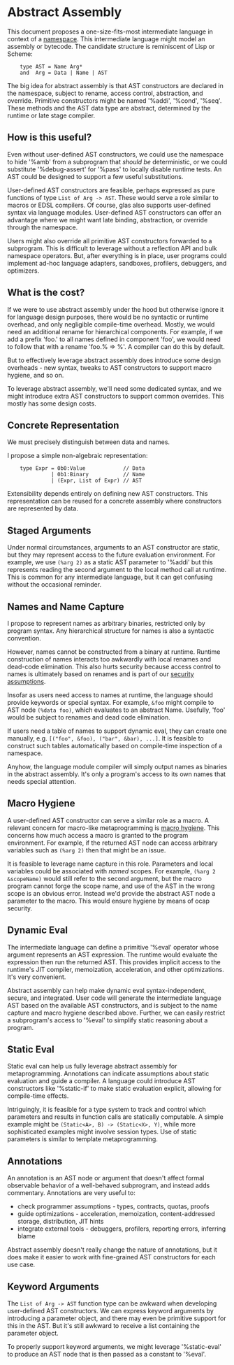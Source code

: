 # Abstract Assembly

This document proposes a one-size-fits-most intermediate language in context of a [namespace](ExtensibleNamespaces.md). This intermediate language might model an assembly or bytecode. The candidate structure is reminiscent of Lisp or Scheme: 

        type AST = Name Arg*
        and  Arg = Data | Name | AST

The big idea for abstract assembly is that AST constructors are declared in the namespace, subject to rename, access control, abstraction, and override. Primitive constructors might be named '%addi', '%cond', '%seq'. These methods and the AST data type are abstract, determined by the runtime or late stage compiler.

## How is this useful? 

Even without user-defined AST constructors, we could use the namespace to hide '%amb' from a subprogram that *should be* deterministic, or we could substitute '%debug-assert' for '%pass' to locally disable runtime tests. An AST could be designed to support a few useful substitutions.

User-defined AST constructors are feasible, perhaps expressed as pure functions of type `List of Arg -> AST`. These would serve a role similar to macros or EDSL compilers. Of course, glas also supports user-defined syntax via language modules. User-defined AST constructors can offer an advantage where we might want late binding, abstraction, or override through the namespace.

Users might also override all primitive AST constructors forwarded to a subprogram. This is difficult to leverage without a reflection API and bulk namespace operators. But, after everything is in place, user programs could implement ad-hoc language adapters, sandboxes, profilers, debuggers, and optimizers.

## What is the cost?

If we were to use abstract assembly under the hood but otherwise ignore it for language design purposes, there would be no syntactic or runtime overhead, and only negligible compile-time overhead. Mostly, we would need an additional rename for hierarchical components. For example, if we add a prefix 'foo.' to all names defined in component 'foo', we would need to follow that with a rename 'foo.% => %'. A compiler can do this by default.

But to effectively leverage abstract assembly does introduce some design overheads - new syntax, tweaks to AST constructors to support macro hygiene, and so on.

To leverage abstract assembly, we'll need some dedicated syntax, and we might introduce extra AST constructors to support common overrides. This mostly has some design costs.

## Concrete Representation

We must precisely distinguish between data and names. 

I propose a simple non-algebraic representation:

        type Expr = 0b0:Value            // Data
                  | 0b1:Binary           // Name
                  | (Expr, List of Expr) // AST 

Extensibility depends entirely on defining new AST constructors. This representation can be reused for a concrete assembly where constructors are represented by data.

## Staged Arguments

Under normal circumstances, arguments to an AST constructor are static, but they may represent access to the future evaluation environment. For example, we use `(%arg 2)` as a static AST parameter to '%addi' but this represents reading the second argument to the local method call at runtime. This is common for any intermediate language, but it can get confusing without the occasional reminder.

## Names and Name Capture

I propose to represent names as arbitrary binaries, restricted only by program syntax. Any hierarchical structure for names is also a syntactic convention. 

However, names cannot be constructed from a binary at runtime. Runtime construction of names interacts too awkwardly with local renames and dead-code elimination. This also hurts security because access control to names is ultimately based on renames and is part of our [security assumptions](https://en.wikipedia.org/wiki/Object-capability_model).

Insofar as users need access to names at runtime, the language should provide keywords or special syntax. For example, `&foo` might compile to AST node `(%data foo)`, which evaluates to an abstract Name. Usefully, 'foo' would be subject to renames and dead code elimination.

If users need a table of names to support dynamic eval, they can create one manually, e.g. `[("foo", &foo), ("bar", &bar), ...]`. It is feasible to construct such tables automatically based on compile-time inspection of a namespace.

Anyhow, the language module compiler will simply output names as binaries in the abstract assembly. It's only a program's access to its own names that needs special attention.

## Macro Hygiene

A user-defined AST constructor can serve a similar role as a macro. A relevant concern for macro-like metaprogramming is [macro hygiene](https://en.wikipedia.org/wiki/Hygienic_macro). This concerns how much access a macro is granted to the program environment. For example, if the returned AST node can access arbitrary variables such as `(%arg 2)` then that might be an issue.

It is feasible to leverage name capture in this role. Parameters and local variables could be associated with *named* scopes. For example, `(%arg 2 &scopeName)` would still refer to the second argument, but the macro program cannot forge the scope name, and use of the AST in the wrong scope is an obvious error. Instead we'd provide the abstract AST node a parameter to the macro. This would ensure hygiene by means of ocap security.

## Dynamic Eval

The intermediate language can define a primitive '%eval' operator whose argument represents an AST expression. The runtime would evaluate the expression then run the returned AST. This provides implicit access to the runtime's JIT compiler, memoization, acceleration, and other optimizations. It's very convenient.

Abstract assembly can help make dynamic eval syntax-independent, secure, and integrated. User code will generate the intermediate language AST based on the available AST constructors, and is subject to the name capture and macro hygiene described above. Further, we can easily restrict a subprogram's access to '%eval' to simplify static reasoning about a program. 

## Static Eval

Static eval can help us fully leverage abstract assembly for metaprogramming. Annotations can indicate assumptions about static evaluation and guide a compiler. A language could introduce AST constructors like '%static-if' to make static evaluation explicit, allowing for compile-time effects. 

Intriguingly, it is feasible for a type system to track and control which parameters and results in function calls are statically computable. A simple example might be `(Static<A>, B) -> (Static<X>, Y)`, while more sophisticated examples might involve session types. Use of static parameters is similar to template metaprogramming.

## Annotations

An annotation is an AST node or argument that doesn't affect formal observable behavior of a well-behaved subprogram, and instead adds commentary. Annotations are very useful to:

* check programmer assumptions - types, contracts, quotas, proofs
* guide optimizations - acceleration, memoization, content-addressed storage, distribution, JIT hints
* integrate external tools - debuggers, profilers, reporting errors, inferring blame 

Abstract assembly doesn't really change the nature of annotations, but it does make it easier to work with fine-grained AST constructors for each use case.

## Keyword Arguments

The `List of Arg -> AST` function type can be awkward when developing user-defined AST constructors. We can express keyword arguments by introducing a parameter object, and there may even be primitive support for this in the AST. But it's still awkward to receive a list containing the parameter object.

To properly support keyword arguments, we might leverage '%static-eval' to produce an AST node that is then passed as a constant to '%eval'.

